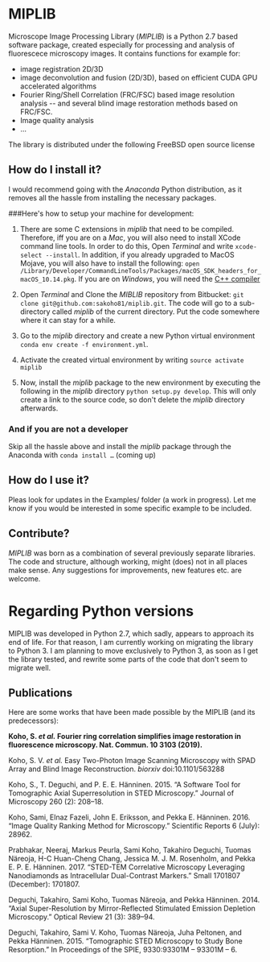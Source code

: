 # MIPLIB

Microscope Image Processing Library (*MIPLIB*) is a Python 2.7 based software package, created especially for processing and analysis of fluorescece microscopy images. It contains functions for example for:

- image registration 2D/3D
- image deconvolution and fusion (2D/3D), based on efficient CUDA GPU accelerated algorithms
- Fourier Ring/Shell Correlation (FRC/FSC) based image resolution analysis -- and several blind image restoration methods based on FRC/FSC.
- Image quality analysis
- ...

The library is distributed under the following FreeBSD open source license

## How do I install it?

I would recommend going with the *Anaconda* Python distribution, as it removes all the hassle from installing the necessary packages. 

###Here's how to setup your machine for development:

  1. There are some C extensions in *miplib* that need to be compiled. Therefore, iff you are on a *Mac*, you will also need to install XCode command line tools. In order to do this, Open *Terminal* and write `xcode-select --install`. In addition, if you already upgraded to MacOS Mojave, you will also have to install the following: `open /Library/Developer/CommandLineTools/Packages/macOS_SDK_headers_for_macOS_10.14.pkg`. If you are on *Windows*, you will need the [C++ compiler](https://www.microsoft.com/en-us/download/details.aspx?id=44266)


3. Open *Terminal* and Clone the *MIBLIB* repository from Bitbucket: `git clone git@github.com:sakoho81/miplib.git`. The code will go to a sub-directory called *miplib* of the current directory. Put the code somewhere where it can stay for a while.
4. Go to the *miplib* directory and create a new Python virtual environment `conda env create -f environment.yml`. 
5. Activate the created virtual environment by writing `source activate miplib`
6. Now, install the *miplib* package to the new environment by executing the following in the *miplib* directory `python setup.py develop`. This will only create a link to the source code, so don't delete the *miplib* directory afterwards. 

### And if you are not a developer

Skip all the hassle above and install the *miplib* package through the Anaconda with ```conda install …``` (coming up)

## How do I use it?

Pleas look for updates in the Examples/ folder (a work in progress). Let me know if you would be interested in some specific example to be included.

## Contribute?

*MIPLIB* was born as a combination of several previously separate libraries. The code and structure, although working, might (does) not in all places make sense. Any suggestions for improvements, new features etc. are welcome. 

# Regarding Python versions

MIPLIB was developed in Python 2.7, which sadly, appears to approach its end of life. For that reason, I am currently working on migrating the library to Python 3. I am planning to move exclusively to Python 3, as soon as I get the library tested, and rewrite some parts of the code that don't seem to migrate well. 

## Publications

Here are some works that have been made possible by the MIPLIB (and its predecessors):


**Koho, S. *et al.* Fourier ring correlation simplifies image restoration in fluorescence microscopy. Nat. Commun. 10 3103 (2019).**

Koho, S. V. *et al.* Easy Two-Photon Image Scanning Microscopy with SPAD Array and Blind Image Reconstruction. *biorxiv* doi:10.1101/563288

Koho, S., T. Deguchi, and P. E. E. Hänninen. 2015. “A Software Tool for Tomographic Axial Superresolution in STED Microscopy.” Journal of Microscopy 260 (2): 208–18.

Koho, Sami, Elnaz Fazeli, John E. Eriksson, and Pekka E. Hänninen. 2016. “Image Quality Ranking Method for Microscopy.” Scientific Reports 6 (July): 28962.

Prabhakar, Neeraj, Markus Peurla, Sami Koho, Takahiro Deguchi, Tuomas Näreoja, H-C Huan-Cheng Chang, Jessica M. J. M. Rosenholm, and Pekka E. P. E. Hänninen. 2017. “STED-TEM Correlative Microscopy Leveraging Nanodiamonds as Intracellular Dual-Contrast Markers.” Small  1701807 (December): 1701807.

Deguchi, Takahiro, Sami Koho, Tuomas Näreoja, and Pekka Hänninen. 2014. “Axial Super-Resolution by Mirror-Reflected Stimulated Emission Depletion Microscopy.” Optical Review 21 (3): 389–94.

Deguchi, Takahiro, Sami V. Koho, Tuomas Näreoja, Juha Peltonen, and Pekka Hänninen. 2015. “Tomographic STED Microscopy to Study Bone Resorption.” In Proceedings of the SPIE, 9330:93301M – 93301M – 6.

